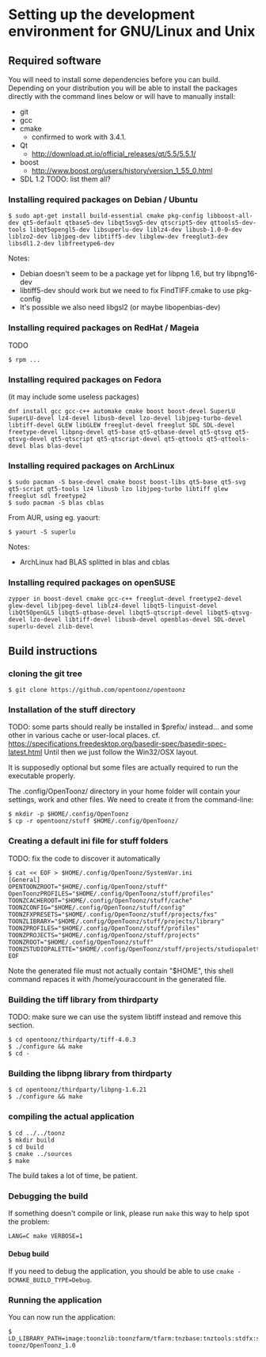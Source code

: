 # Setting up the development environment for GNU/Linux and Unix

## Required software

You will need to install some dependencies before you can build. Depending on your distribution you will be able to install the packages directly with the command lines below or will have to manually install:
- git
- gcc
- cmake
  - confirmed to work with 3.4.1.
- Qt
  - http://download.qt.io/official_releases/qt/5.5/5.5.1/
- boost
  - http://www.boost.org/users/history/version_1_55_0.html
- SDL 1.2
TODO: list them all?

### Installing required packages on Debian / Ubuntu

```
$ sudo apt-get install build-essential cmake pkg-config libboost-all-dev qt5-default qtbase5-dev libqt5svg5-dev qtscript5-dev qttools5-dev-tools libqt5opengl5-dev libsuperlu-dev liblz4-dev libusb-1.0-0-dev liblzo2-dev libjpeg-dev libtiff5-dev libglew-dev freeglut3-dev libsdl1.2-dev libfreetype6-dev
```

Notes:
* Debian doesn't seem to be a package yet for libpng 1.6, but try libpng16-dev
* libtiff5-dev should work but we need to fix FindTIFF.cmake to use pkg-config
* It's possible we also need libgsl2 (or maybe libopenbias-dev)

### Installing required packages on RedHat / Mageia

TODO
```
$ rpm ...
```

### Installing required packages on Fedora
(it may include some useless packages)

```
dnf install gcc gcc-c++ automake cmake boost boost-devel SuperLU SuperLU-devel lz4-devel libusb-devel lzo-devel libjpeg-turbo-devel libtiff-devel GLEW libGLEW freeglut-devel freeglut SDL SDL-devel freetype-devel libpng-devel qt5-base qt5-qtbase-devel qt5-qtsvg qt5-qtsvg-devel qt5-qtscript qt5-qtscript-devel qt5-qttools qt5-qttools-devel blas blas-devel
```

### Installing required packages on ArchLinux

```
$ sudo pacman -S base-devel cmake boost boost-libs qt5-base qt5-svg qt5-script qt5-tools lz4 libusb lzo libjpeg-turbo libtiff glew freeglut sdl freetype2
$ sudo pacman -S blas cblas
```
From AUR, using eg. yaourt:
```
$ yaourt -S superlu
```

Notes:
* ArchLinux had BLAS splitted in blas and cblas

### Installing required packages on openSUSE

```
zypper in boost-devel cmake gcc-c++ freeglut-devel freetype2-devel glew-devel libjpeg-devel liblz4-devel libqt5-linguist-devel libQt5OpenGL5 libqt5-qtbase-devel libqt5-qtscript-devel libqt5-qtsvg-devel lzo-devel libtiff-devel libusb-devel openblas-devel SDL-devel superlu-devel zlib-devel
```

## Build instructions

### cloning the git tree

```
$ git clone https://github.com/opentoonz/opentoonz
```

### Installation of the stuff directory

TODO: some parts should really be installed in $prefix/ instead... and some other in various cache or user-local places.
cf. https://specifications.freedesktop.org/basedir-spec/basedir-spec-latest.html
Until then we just follow the Win32/OSX layout.

It is supposedly optional but some files are actually required to run the executable properly.

The .config/OpenToonz/ directory in your home folder will contain your settings, work and other files. We need to create it from the command-line:

```
$ mkdir -p $HOME/.config/OpenToonz
$ cp -r opentoonz/stuff $HOME/.config/OpenToonz/
```

### Creating a default ini file for stuff folders

TODO: fix the code to discover it automatically

```
$ cat << EOF > $HOME/.config/OpenToonz/SystemVar.ini
[General]
OPENTOONZROOT="$HOME/.config/OpenToonz/stuff"
OpenToonzPROFILES="$HOME/.config/OpenToonz/stuff/profiles"
TOONZCACHEROOT="$HOME/.config/OpenToonz/stuff/cache"
TOONZCONFIG="$HOME/.config/OpenToonz/stuff/config"
TOONZFXPRESETS="$HOME/.config/OpenToonz/stuff/projects/fxs"
TOONZLIBRARY="$HOME/.config/OpenToonz/stuff/projects/library"
TOONZPROFILES="$HOME/.config/OpenToonz/stuff/profiles"
TOONZPROJECTS="$HOME/.config/OpenToonz/stuff/projects"
TOONZROOT="$HOME/.config/OpenToonz/stuff"
TOONZSTUDIOPALETTE="$HOME/.config/OpenToonz/stuff/projects/studiopalette"
EOF
```
Note the generated file must not actually contain "$HOME", this shell command repaces it with /home/youraccount in the generated file.

### Building the tiff library from thirdparty

TODO: make sure we can use the system libtiff instead and remove this section.

```
$ cd opentoonz/thirdparty/tiff-4.0.3
$ ./configure && make
$ cd -
```

### Building the libpng library from thirdparty

```
$ cd opentoonz/thirdparty/libpng-1.6.21
$ ./configure && make
```

### compiling the actual application

```
$ cd ../../toonz
$ mkdir build
$ cd build
$ cmake ../sources
$ make
```

The build takes a lot of time, be patient.

### Debugging the build

If something doesn't compile or link, please run `make` this way to help spot the problem:
```
LANG=C make VERBOSE=1
```

#### Debug build
If you need to debug the application, you should be able to use `cmake -DCMAKE_BUILD_TYPE=Debug`.


### Running the application

You can now run the application:

```
$ LD_LIBRARY_PATH=image:toonzlib:toonzfarm/tfarm:tnzbase:tnztools:stdfx:sound:tnzcore:tnzext:colorfx:toonzqt toonz/OpenToonz_1.0
```

